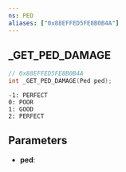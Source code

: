 ```yaml
---
ns: PED
aliases: ["0x88EFFED5FE8B0B4A"]
---
```

## _GET_PED_DAMAGE

```c
// 0x88EFFED5FE8B0B4A
int _GET_PED_DAMAGE(Ped ped);
```

```
-1: PERFECT
0: POOR
1: GOOD
2: PERFECT
```

## Parameters
* **ped**:

